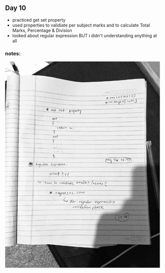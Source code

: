 ## Day 10

- practiced get set property
- used properties to validiate per subject marks and to calculate Total Marks, Percentage & Division
- looked about regular expression BUT i didn't understanding anything at all

### notes:
![Images](https://github.com/realtirtha/100DaysOfCode-ProgressTracker/blob/main/images/10a.jpg)
